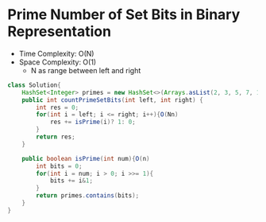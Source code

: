 # Prime Number of Set Bits in Binary Representation

- Time Complexity: O(N)
- Space Complexity: O(1)
  - N as range between left and right

```java
class Solution{
    HashSet<Integer> primes = new HashSet<>(Arrays.asList(2, 3, 5, 7, 11, 13, 17, 19));
    public int countPrimeSetBits(int left, int right) {
        int res = 0;
        for(int i = left; i <= right; i++){O(Nn)
            res += isPrime(i)? 1: 0;
        }
        return res;
    }

    public boolean isPrime(int num){O(n)
        int bits = 0;
        for(int i = num; i > 0; i >>= 1){
            bits += i&1;
        }
        return primes.contains(bits);
    }
}
```
